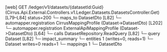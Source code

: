 [web] GET /ledger/v1/datasets/{datasetId:Guid}  (Cirrus.Api.External.Controllers.v1.Ledger.Datasets.DatasetsController.Get)  [L79–L84] status=200
  └─ maps_to DatasetDto [L82]
    └─ automapper.registration CirrusMappingProfile (Dataset->DatasetDto) [L202]
    └─ automapper.registration ExternalApiMappingProfile (Dataset->DatasetDto) [L64]
  └─ calls DatasetRepository.ReadQuery [L82]
  └─ query Dataset [L82]
  └─ impact_summary
    └─ entities 1 (writes=0, reads=1)
      └─ Dataset writes=0 reads=1
    └─ mappings 1
      └─ DatasetDto

